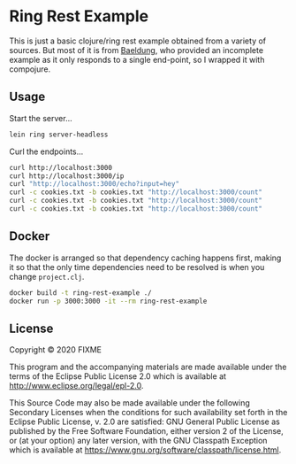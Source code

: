 # Ring Rest Example

This is just a basic clojure/ring rest example obtained from a variety of
sources.  But most of it is from
[Baeldung](https://www.baeldung.com/clojure-ring), who provided an
incomplete example as it only responds to a single end-point, so I wrapped
it with compojure.

## Usage

Start the server...

```bash
lein ring server-headless
```

Curl the endpoints...

```bash
curl http://localhost:3000
curl http://localhost:3000/ip
curl "http://localhost:3000/echo?input=hey"
curl -c cookies.txt -b cookies.txt "http://localhost:3000/count"
curl -c cookies.txt -b cookies.txt "http://localhost:3000/count"
curl -c cookies.txt -b cookies.txt "http://localhost:3000/count"
```

## Docker

The docker is arranged so that dependency caching happens first, making it
so that the only time dependencies need to be resolved is when you change 
`project.clj`.

```bash
docker build -t ring-rest-example ./
docker run -p 3000:3000 -it --rm ring-rest-example
```

## License

Copyright © 2020 FIXME

This program and the accompanying materials are made available under the
terms of the Eclipse Public License 2.0 which is available at
http://www.eclipse.org/legal/epl-2.0.

This Source Code may also be made available under the following Secondary
Licenses when the conditions for such availability set forth in the Eclipse
Public License, v. 2.0 are satisfied: GNU General Public License as published by
the Free Software Foundation, either version 2 of the License, or (at your
option) any later version, with the GNU Classpath Exception which is available
at https://www.gnu.org/software/classpath/license.html.

